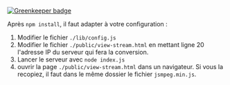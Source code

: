
[![Greenkeeper badge](https://badges.greenkeeper.io/piznel/ffmpeg-jsmpeg.svg)](https://greenkeeper.io/)

Après `npm install`, il faut adapter à votre configuration :

1. Modifier le fichier `./lib/config.js`
2. Modifier le fichier `./public/view-stream.html` en mettant ligne 20 l'adresse IP du serveur qui fera la conversion.
3. Lancer le serveur avec `node index.js`
4. ouvrir la page `./public/view-stream.html` dans un navigateur. Si vous la recopiez, il faut dans le même dossier le fichier `jsmpeg.min.js`.
